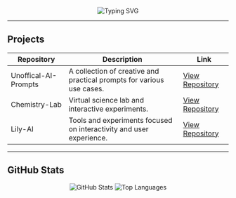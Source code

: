 <p align="center">
  <img src="https://readme-typing-svg.demolab.com?font=Fira+Code&size=28&duration=3000&pause=1000&color=7A7AFA&center=true&vCenter=true&width=435&lines=Hi,+I'm+Hassannewcode;+Experimenting+With+AI;,Explore+My+Projects+Below!" alt="Typing SVG" />
</p>

---

## Projects

| Repository               | Description                                            | Link                                           |
|--------------------------|--------------------------------------------------------|------------------------------------------------|
| Unoffical-AI-Prompts     | A collection of creative and practical prompts for various use cases. | [View Repository](https://github.com/Hassannewcode/Unoffical-AI-Prompts) |
| Chemistry-Lab            | Virtual science lab and interactive experiments.       | [View Repository](https://github.com/Hassannewcode/Chemistry-Lab)         |
| Lily-AI                  | Tools and experiments focused on interactivity and user experience. | [View Repository](https://github.com/Hassannewcode/Lily-AI)               |

---

## GitHub Stats

<p align="center">
  <img src="https://github-readme-stats.vercel.app/api?username=Hassannewcode&show_icons=true&theme=dracula" alt="GitHub Stats" />
  <img src="https://github-readme-stats.vercel.app/api/top-langs/?username=Hassannewcode&layout=compact&theme=dracula" alt="Top Languages" />
</p>
